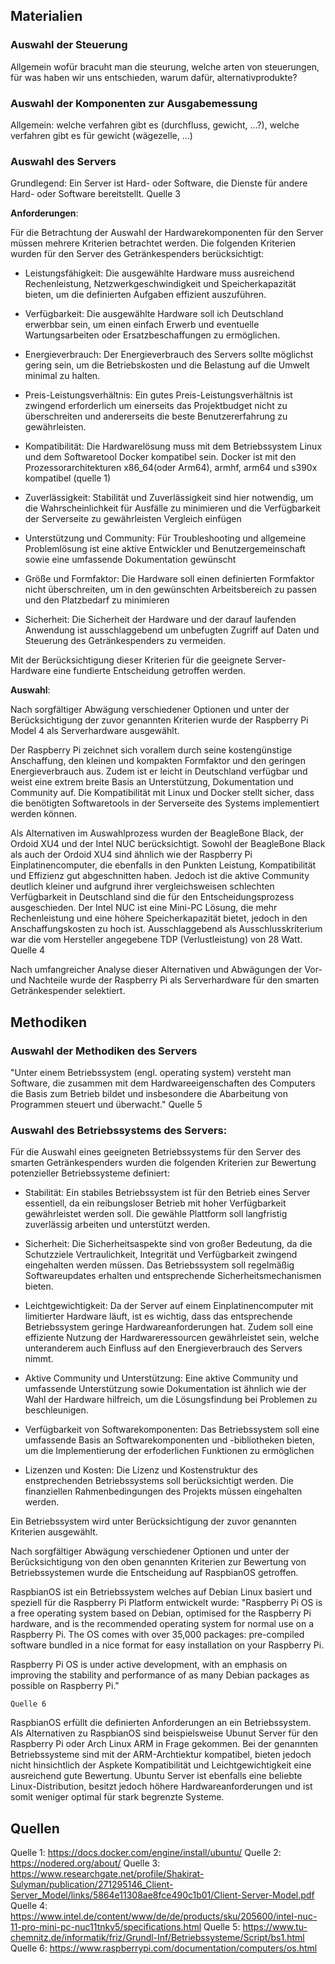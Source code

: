 ## Materialien 

### Auswahl der Steuerung 

Allgemein wofür bracuht man die steurung, welche arten von steuerungen, für was haben wir uns entschieden, warum dafür, alternativprodukte? 

### Auswahl der Komponenten zur Ausgabemessung 

Allgemein: welche verfahren gibt es (durchfluss, gewicht, ...?), welche verfahren gibt es für gewicht (wägezelle, ...)





### Auswahl des Servers 

Grundlegend: Ein Server ist Hard- oder Software, die Dienste für andere Hard- oder Software bereitstellt. 
    Quelle 3

**Anforderungen**: 

Für die Betrachtung der Auswahl der Hardwarekomponenten für den Server müssen mehrere Kriterien betrachtet werden. Die folgenden Kriterien wurden für den Server des Getränkespenders berücksichtigt:

+ Leistungsfähigkeit: Die ausgewählte Hardware muss ausreichend Rechenleistung, Netzwerkgeschwindigkeit und Speicherkapazität bieten, um die definierten Aufgaben effizient auszuführen.  

+ Verfügbarkeit: Die ausgewählte Hardware soll ich Deutschland erwerbbar sein, um einen einfach Erwerb und eventuelle Wartungsarbeiten oder Ersatzbeschaffungen zu ermöglichen. 

+ Energieverbrauch: Der Energieverbrauch des Servers sollte möglichst gering sein, um die Betriebskosten und die Belastung auf die Umwelt minimal zu halten.   

+ Preis-Leistungsverhältnis: Ein gutes Preis-Leistungsverhältnis ist zwingend erforderlich um einerseits das Projektbudget nicht zu überschreiten und andererseits die beste Benutzererfahrung zu gewährleisten.  

+ Kompatibilität: Die Hardwarelösung muss mit dem Betriebssystem Linux und dem Softwaretool Docker kompatibel sein.  Docker ist mit den Prozessorarchitekturen x86_64(oder Arm64), armhf, arm64 und s390x kompatibel  (quelle 1)  

+ Zuverlässigkeit: Stabilität und Zuverlässigkeit sind hier notwendig, um die Wahrscheinlichkeit für Ausfälle zu minimieren und die Verfügbarkeit der Serverseite zu gewährleisten Vergleich einfügen  

+ Unterstützung und Community: Für Troubleshooting und allgemeine Problemlösung ist eine aktive Entwickler und Benutzergemeinschaft sowie eine umfassende Dokumentation gewünscht 

+ Größe und Formfaktor: Die Hardware soll einen definierten Formfaktor nicht überschreiten, um in den gewünschten Arbeitsbereich zu passen und den Platzbedarf zu minimieren  

+ Sicherheit: Die Sicherheit der Hardware und der darauf laufenden Anwendung ist ausschlaggebend um unbefugten Zugriff auf Daten und Steuerung des Getränkespenders zu vermeiden. 

Mit der Berücksichtigung dieser Kriterien für die geeignete Server-Hardware eine fundierte Entscheidung getroffen werden. 

**Auswahl**: 

Nach sorgfältiger Abwägung verschiedener Optionen und unter der Berücksichtigung der zuvor genannten Kriterien wurde der Raspberry Pi Model 4 als Serverhardware ausgewählt. 


Der Raspberry Pi zeichnet sich vorallem durch seine kostengünstige Anschaffung, den kleinen und kompakten Formfaktor und den geringen Energieverbrauch aus. Zudem ist er leicht in Deutschland verfügbar und weist eine extrem breite Basis an Unterstützung, Dokumentation und Community auf. Die Kompatibilität mit Linux und Docker stellt sicher, dass die benötigten Softwaretools in der Serverseite des Systems implementiert werden können. 

Als Alternativen im Auswahlprozess wurden der BeagleBone Black, der Ordoid XU4 und der Intel NUC berücksichtigt. Sowohl der BeagleBone Black als auch der Ordoid XU4 sind ähnlich wie der Raspberry Pi Einplatinencomputer, die ebenfalls in den Punkten Leistung, Kompatibilität und Effizienz gut abgeschnitten haben. Jedoch ist die aktive Community deutlich kleiner und aufgrund ihrer vergleichsweisen schlechten Verfügbarkeit in Deutschland sind die für den Entscheidungsprozess ausgeschieden. Der Intel NUC ist eine Mini-PC Lösung, die mehr Rechenleistung und eine höhere Speicherkapazität bietet, jedoch in den Anschaffungskosten zu hoch ist. Ausschlaggebend als Ausschlusskriterium war die vom Hersteller angegebene TDP (Verlustleistung) von 28 Watt. 
    Quelle 4

Nach umfangreicher Analyse dieser Alternativen und Abwägungen der Vor- und Nachteile wurde der Raspberry Pi als Serverhardware für den smarten Getränkespender selektiert.


## Methodiken 

### Auswahl der Methodiken des Servers 

"Unter einem Betriebssystem (engl. operating system) versteht man Software, die zusammen mit dem Hardwareeigenschaften des Computers die Basis zum Betrieb bildet und insbesondere die Abarbeitung von Programmen steuert und überwacht."
    Quelle 5

### Auswahl des Betriebssystems des Servers: 

Für die Auswahl eines geeigneten Betriebssystems für den Server des smarten Getränkespenders wurden die folgenden Kriterien zur Bewertung potenzieller Betriebssysteme definiert: 

+ Stabilität: Ein stabiles Betriebssystem ist für den Betrieb eines Server essentiell, da ein reibungsloser Betrieb mit hoher Verfügbarkeit gewährleistet werden soll. Die gewähle Plattform soll langfristig zuverlässig arbeiten und unterstützt werden. 

+ Sicherheit: Die Sicherheitsaspekte sind von großer Bedeutung, da die Schutzziele Vertraulichkeit, Integrität und Verfügbarkeit zwingend eingehalten werden müssen. Das Betriebssystem soll regelmäßig Softwareupdates erhalten und entsprechende Sicherheitsmechanismen bieten. 

+ Leichtgewichtigkeit: Da der Server auf einem Einplatinencomputer mit limitierter Hardware läuft, ist es wichtig, dass das entsprechende Betriebssystem geringe Hardwareanforderungen hat. Zudem soll eine effiziente Nutzung der Hardwareressourcen gewährleistet sein, welche unteranderem auch Einfluss auf den Energieverbrauch des Servers nimmt. 

+ Aktive Community und Unterstützung: Eine aktive Community und umfassende Unterstützung sowie Dokumentation ist ähnlich wie der Wahl der Hardware hilfreich, um die Lösungsfindung bei Problemen zu beschleunigen. 

+ Verfügbarkeit von Softwarekomponenten: Das Betriebssystem soll eine umfassende Basis an Softwarekomponenten und -bibliotheken bieten, um die Implementierung der erfoderlichen Funktionen zu ermöglichen 

+ Lizenzen und Kosten: Die Lizenz und Kostenstruktur des enstprechenden Betriebssystems soll berücksichtigt werden. Die finanziellen Rahmenbedingungen des Projekts müssen eingehalten werden. 

Ein Betriebssystem wird unter Berücksichtigung der zuvor genannten Kriterien ausgewählt.

Nach sorgfältiger Abwägung verschiedener Optionen und unter der Berücksichtigung von den oben genannten Kriterien zur Bewertung von Betriebssystemen wurde die Entscheidung auf RaspbianOS getroffen. 

RaspbianOS ist ein Betriebssystem welches auf Debian Linux basiert und speziell für die Raspberry Pi Platform entwickelt wurde: 
"Raspberry Pi OS is a free operating system based on Debian, optimised for the Raspberry Pi hardware, and is the recommended operating system for normal use on a Raspberry Pi. The OS comes with over 35,000 packages: pre-compiled software bundled in a nice format for easy installation on your Raspberry Pi.

Raspberry Pi OS is under active development, with an emphasis on improving the stability and performance of as many Debian packages as possible on Raspberry Pi." 

    Quelle 6

RaspbianOS erfüllt die definierten Anforderungen an ein Betriebssystem. Als Alternativen zu RaspbianOS sind beispielsweise Ubunut Server für den Raspberry Pi oder Arch Linux ARM in Frage gekommen. Bei der genannten Betriebssysteme sind mit der ARM-Archtiektur kompatibel, bieten jedoch nicht hinsichtlich der Aspkete Kompatibilität und Leichtgewichtigkeit eine ausreichend gute Bewertung. Ubuntu Server ist ebenfalls eine beliebte Linux-Distribution, besitzt jedoch höhere Hardwareanforderungen und ist somit weniger optimal für stark begrenzte Systeme. 

## Quellen 

Quelle 1: https://docs.docker.com/engine/install/ubuntu/ 
Quelle 2: https://nodered.org/about/ 
Quelle 3: https://www.researchgate.net/profile/Shakirat-Sulyman/publication/271295146_Client-Server_Model/links/5864e11308ae8fce490c1b01/Client-Server-Model.pdf
Quelle 4: https://www.intel.de/content/www/de/de/products/sku/205600/intel-nuc-11-pro-mini-pc-nuc11tnkv5/specifications.html
Quelle 5: https://www.tu-chemnitz.de/informatik/friz/Grundl-Inf/Betriebssysteme/Script/bs1.html
Quelle 6: https://www.raspberrypi.com/documentation/computers/os.html